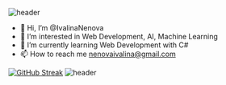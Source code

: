 ![header](https://capsule-render.vercel.app/api?type=waving&color=timeGradient&height=170&section=header&text=Hi%20There!&fontSize=90)
- 👋 Hi, I’m @IvalinaNenova
- 👀 I’m interested in Web Development, AI, Machine Leаrning
- 🌱 I’m currently learning Web Development with C#
- 📫 How to reach me nenovaivalina@gmail.com

<!---
IvalinaNenova/IvalinaNenova is a ✨ special ✨ repository because its `README.md` (this file) appears on your GitHub profile.
You can click the Preview link to take a look at your changes.
--->

[![GitHub Streak](https://github-readme-streak-stats.herokuapp.com?user=IvalinaNenova&theme=ayu-light&sideLabels=DD2727)](https://git.io/streak-stats)
![header](https://capsule-render.vercel.app/api?type=waving&color=auto&height=150&section=footer&text=&fontSize=90)
